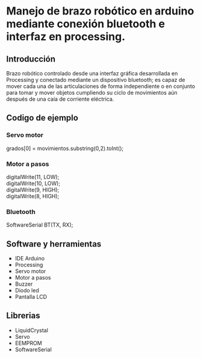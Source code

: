
# Manejo de brazo robótico en arduino mediante conexión bluetooth e interfaz en processing.

## Introducción

Brazo robótico controlado desde una interfaz gráfica desarrollada en Processing y conectado mediante un dispositivo bluetooth; es capaz de mover cada una de las articulaciones de forma independiente o en conjunto para tomar y mover objetos cumpliendo su ciclo de movimientos aún después de una caía de corriente eléctrica.

## Codigo de ejemplo
<h3> Servo motor </h3>
grados[0] = movimientos.substring(0,2).toInt();
<h3>  Motor a pasos </h3>
 digitalWrite(11, LOW);  <br>
 digitalWrite(10, LOW);  <br>
 digitalWrite(9, HIGH);  <br>
 digitalWrite(8, HIGH);  <br>
<h3>  Bluetooth </h3>
SoftwareSerial BT(TX, RX);  



## Software y herramientas
<ul>
 <li type="square"> IDE Arduino </li>
 <li type="square"> Processing </li>
 <li type="square"> Servo motor </li>
 <li type="square"> Motor a pasos </li>
 <li type="square"> Buzzer </li>
 <li type="square"> Diodo led </li>
 <li type="square"> Pantalla LCD </li>
</ul>

## Librerias
<ul> 
  <li type = ""> LiquidCrystal </li>
  <li type = ""> Servo </li>
  <li type = ""> EEMPROM </li>
  <li type = ""> SoftwareSerial </li>
</ul>
